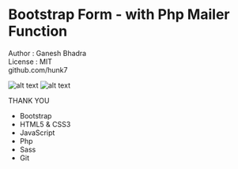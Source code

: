 # Bootstrap Form - with Php Mailer Function 
 Author : Ganesh Bhadra     
 License : MIT        
 github.com/hunk7      

![alt text](https://res.cloudinary.com/codersprofile/image/upload/v1588598813/Firethon_Form_1_l08ymw.png)
![alt text](https://res.cloudinary.com/codersprofile/image/upload/v1588598815/Firethon_Form_2_qyy5ga.png)

THANK YOU

- Bootstrap
- HTML5 & CSS3
- JavaScript
- Php
- Sass
- Git
